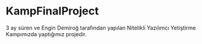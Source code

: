 # KampFinalProject

3 ay süren ve Engin Demiroğ tarafından yapılan Nitelikli Yazılımcı Yetiştirme Kampımızda yaptığımız projedir.
